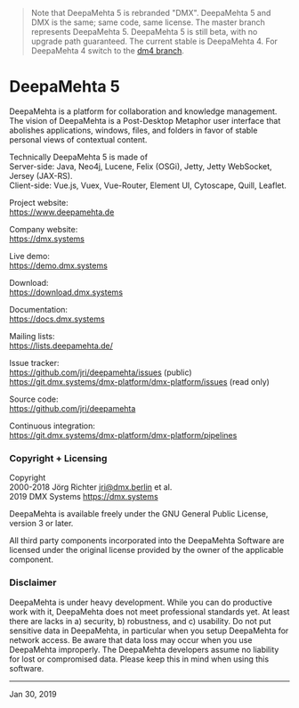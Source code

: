> Note that DeepaMehta 5 is rebranded "DMX". DeepaMehta 5 and DMX is the same; same code, same license. The master branch represents DeepaMehta 5. DeepaMehta 5 is still beta, with no upgrade path guaranteed. The current stable is DeepaMehta 4. For DeepaMehta 4 switch to the [dm4 branch](https://github.com/jri/deepamehta/tree/dm4).


DeepaMehta 5
============

DeepaMehta is a platform for collaboration and knowledge management. The vision of DeepaMehta is a Post-Desktop Metaphor user interface that abolishes applications, windows, files, and folders in favor of stable personal views of contextual content.

Technically DeepaMehta 5 is made of  
Server-side: Java, Neo4j, Lucene, Felix (OSGi), Jetty, Jetty WebSocket, Jersey (JAX-RS).  
Client-side: Vue.js, Vuex, Vue-Router, Element UI, Cytoscape, Quill, Leaflet.

Project website:  
<https://www.deepamehta.de>

Company website:  
<https://dmx.systems>

Live demo:  
<https://demo.dmx.systems>

Download:  
<https://download.dmx.systems>

Documentation:  
<https://docs.dmx.systems>

Mailing lists:  
<https://lists.deepamehta.de/>

Issue tracker:  
<https://github.com/jri/deepamehta/issues> (public)  
<https://git.dmx.systems/dmx-platform/dmx-platform/issues> (read only)

Source code:  
<https://github.com/jri/deepamehta>

Continuous integration:  
<https://git.dmx.systems/dmx-platform/dmx-platform/pipelines>


### Copyright + Licensing

Copyright  
2000-2018 Jörg Richter <jri@dmx.berlin> et al.  
2019 DMX Systems <https://dmx.systems>

DeepaMehta is available freely under the GNU General Public License, version 3 or later.

All third party components incorporated into the DeepaMehta Software are licensed under the original license provided by the owner of the applicable component.


### Disclaimer

DeepaMehta is under heavy development. While you can do productive work with it, DeepaMehta does not meet professional standards yet. At least there are lacks in a) security, b) robustness, and c) usability. Do not put sensitive data in DeepaMehta, in particular when you setup DeepaMehta for network access. Be aware that data loss may occur when you use DeepaMehta improperly. The DeepaMehta developers assume no liability for lost or compromised data. Please keep this in mind when using this software.


------------
Jan 30, 2019
